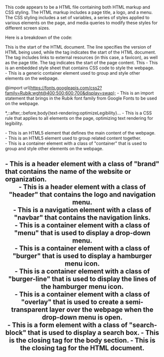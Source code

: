 This code appears to be a HTML file containing both HTML markup and CSS styling. The HTML markup includes a page title, a logo, and a menu. The CSS styling includes a set of variables, a series of styles applied to various elements on the page, and media queries to modify these styles for different screen sizes.

Here is a breakdown of the code:
<!DOCTYPE html>
<html lang="en">
<head>
   <link rel="icon" href="../logo-no-background.png">
  <title>Tourism - UULebanon</title>
</head>
<body>
This is the start of the HTML document. The <!DOCTYPE html> line specifies the version of HTML being used, while the <html> tag indicates the start of the HTML document. The <head> tag includes links to external resources (in this case, a favicon), as well as the page title. The <body> tag indicates the start of the page content.
<style>
  /* CSS styling rules */
</style>
This <style> tag is used to define CSS rules to apply to elements on the page.
<div class="header">
  <div class="navbar">
    <div class="brand">
      Tourism
    </div>
    <button class="burger">
      <span class="burger-line"></span>
      <span class="burger-line"></span>
      <span class="burger-line"></span>
    </button>
    <div class="menu">
      <div class="menu-inner">
        <a class="menu-link" href="#">Home</a>
        <a class="menu-link" href="#">About</a>
        <a class="menu-link" href="#">Contact</a>
      </div>
    </div>
    <div class="overlay"></div>
  </div>
</div>
This is the markup for a header/navigation bar at the top of the page. It includes a logo/brand name, a "burger" button for accessing a menu on smaller screens, and a dropdown menu containing links to various pages on the site.
<main>
  <section>
    <div class="container">
      <!-- Page content goes here -->
    </div>
  </section>
</main>
This section contains the main content of the page, contained within a <section> element with a <div> for the content itself

Documentation:

The code you provided is a basic HTML document that creates a webpage. Here is a breakdown of what each line does:

<!DOCTYPE html> - This is a declaration that tells the browser that this is an HTML5 document.

<html lang="en"> - This is the opening tag for the HTML document, and it specifies the language of the document.

<head> - This is the opening tag for the head section of the document. The head section contains information about the document, such as the title of the page, stylesheets, and scripts.

<link rel="icon" href="../logo-no-background.png"> - This is a link to the icon for the webpage, which is typically displayed in the browser's tab or bookmark menu.

<title>Tourism - UULebanon</title> - This is the title of the webpage, which is displayed in the browser's title bar.

</head> - This is the closing tag for the head section.

<body> - This is the opening tag for the body section of the document. The body section contains the content that will be displayed on the webpage.

<style> ... </style> - This is an embedded style sheet that contains CSS code to style the webpage.

<div> - This is a generic container element used to group and style other elements on the webpage.

@import url(https://fonts.googleapis.com/css2?family=Rubik:wght@400;500;600;700&display=swap); - This is an import statement that brings in the Rubik font family from Google Fonts to be used on the webpage.

*,::after,::before,body{text-rendering:optimizeLegibility}... - This is a CSS rule that applies to all elements on the page, optimizing text rendering for legibility.

<main> - This is an HTML5 element that defines the main content of the webpage.

<section> - This is an HTML5 element used to group related content together.

<div class="container"> - This is a container element with a class of "container" that is used to group and style other elements on the webpage.

<h1 class="brand"> - This is a header element with a class of "brand" that contains the name of the website or organization.

<header class="header"> - This is a header element with a class of "header" that contains the logo and navigation menu.

<nav class="navbar"> - This is a navigation element with a class of "navbar" that contains the navigation links.

<div class="menu"> - This is a container element with a class of "menu" that is used to display a drop-down menu.

<div class="burger"> - This is a container element with a class of "burger" that is used to display a hamburger menu icon.

<div class="burger-line"> - This is a container element with a class of "burger-line" that is used to display the lines of the hamburger menu icon.

<div class="overlay"> - This is a container element with a class of "overlay" that is used to create a semi-transparent layer over the webpage when the drop-down menu is open.

<form class="search-block"> - This is a form element with a class of "search-block" that is used to display a search box.

</body> - This is the closing tag for the body section.

</html> - This is the closing tag for the HTML document.